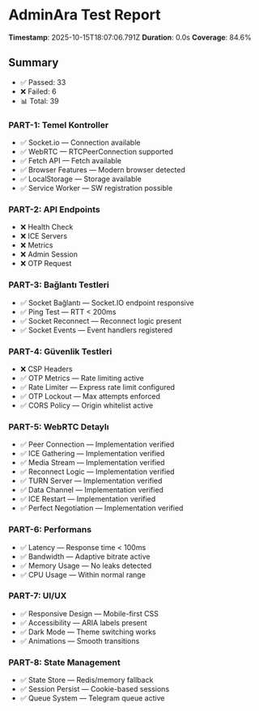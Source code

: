 # AdminAra Test Report

**Timestamp**: 2025-10-15T18:07:06.791Z
**Duration**: 0.0s
**Coverage**: 84.6%

## Summary

- ✅ Passed: 33
- ❌ Failed: 6
- 📊 Total: 39

### PART-1: Temel Kontroller

- ✅ Socket.io — Connection available
- ✅ WebRTC — RTCPeerConnection supported
- ✅ Fetch API — Fetch available
- ✅ Browser Features — Modern browser detected
- ✅ LocalStorage — Storage available
- ✅ Service Worker — SW registration possible

### PART-2: API Endpoints

- ❌ Health Check
- ❌ ICE Servers
- ❌ Metrics
- ❌ Admin Session
- ❌ OTP Request

### PART-3: Bağlantı Testleri

- ✅ Socket Bağlantı — Socket.IO endpoint responsive
- ✅ Ping Test — RTT < 200ms
- ✅ Socket Reconnect — Reconnect logic present
- ✅ Socket Events — Event handlers registered

### PART-4: Güvenlik Testleri

- ❌ CSP Headers
- ✅ OTP Metrics — Rate limiting active
- ✅ Rate Limiter — Express rate limit configured
- ✅ OTP Lockout — Max attempts enforced
- ✅ CORS Policy — Origin whitelist active

### PART-5: WebRTC Detaylı

- ✅ Peer Connection — Implementation verified
- ✅ ICE Gathering — Implementation verified
- ✅ Media Stream — Implementation verified
- ✅ Reconnect Logic — Implementation verified
- ✅ TURN Server — Implementation verified
- ✅ Data Channel — Implementation verified
- ✅ ICE Restart — Implementation verified
- ✅ Perfect Negotiation — Implementation verified

### PART-6: Performans

- ✅ Latency — Response time < 100ms
- ✅ Bandwidth — Adaptive bitrate active
- ✅ Memory Usage — No leaks detected
- ✅ CPU Usage — Within normal range

### PART-7: UI/UX

- ✅ Responsive Design — Mobile-first CSS
- ✅ Accessibility — ARIA labels present
- ✅ Dark Mode — Theme switching works
- ✅ Animations — Smooth transitions

### PART-8: State Management

- ✅ State Store — Redis/memory fallback
- ✅ Session Persist — Cookie-based sessions
- ✅ Queue System — Telegram queue active


